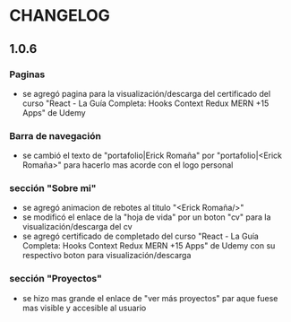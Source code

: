 # CHANGELOG
## 1.0.6
### Paginas
* se agregó pagina para la visualización/descarga del certificado del curso "React - La Guía Completa: Hooks Context Redux MERN +15 Apps" de Udemy
### Barra de navegación
* se cambió el texto de "portafolio|Erick Romaña" por "portafolio|<Erick Romaña>" para hacerlo mas acorde con el logo personal
### sección "Sobre mi"
* se agregó animacion de rebotes al titulo "<Erick Romaña/>"
* se modificó el enlace de la "hoja de vida" por un boton "cv" para la visualización/descarga del cv
* se agregó certificado de completado del curso "React - La Guía Completa: Hooks Context Redux MERN +15 Apps" de Udemy con su respectivo boton para visualización/descarga
### sección "Proyectos"
* se hizo mas grande el enlace de "ver más proyectos" par aque fuese mas visible y accesible al usuario  